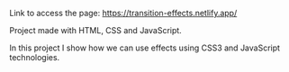 Link to access the page: https://transition-effects.netlify.app/

Project made with HTML, CSS and JavaScript.

In this project I show how we can use effects using CSS3 and JavaScript technologies.
